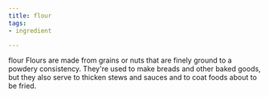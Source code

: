 ```yaml
---
title: flour
tags:
- ingredient

---
```

flour Flours are made from grains or nuts that are finely ground to a powdery consistency. They're used to make breads and other baked goods, but they also serve to thicken stews and sauces and to coat foods about to be fried.
